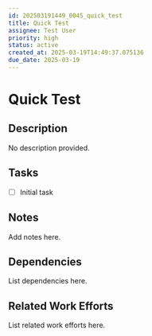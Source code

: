 ```yaml
---
id: 202503191449_0045_quick_test
title: Quick Test
assignee: Test User
priority: high
status: active
created_at: 2025-03-19T14:49:37.075136
due_date: 2025-03-19
---
```


# Quick Test

## Description
No description provided.

## Tasks
- [ ] Initial task

## Notes
Add notes here.

## Dependencies
List dependencies here.

## Related Work Efforts
List related work efforts here.